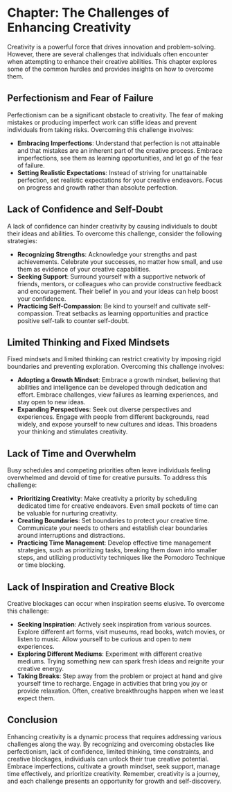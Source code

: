 Chapter: The Challenges of Enhancing Creativity
===============================================

Creativity is a powerful force that drives innovation and problem-solving. However, there are several challenges that individuals often encounter when attempting to enhance their creative abilities. This chapter explores some of the common hurdles and provides insights on how to overcome them.

Perfectionism and Fear of Failure
---------------------------------

Perfectionism can be a significant obstacle to creativity. The fear of making mistakes or producing imperfect work can stifle ideas and prevent individuals from taking risks. Overcoming this challenge involves:

* **Embracing Imperfections**: Understand that perfection is not attainable and that mistakes are an inherent part of the creative process. Embrace imperfections, see them as learning opportunities, and let go of the fear of failure.
* **Setting Realistic Expectations**: Instead of striving for unattainable perfection, set realistic expectations for your creative endeavors. Focus on progress and growth rather than absolute perfection.

Lack of Confidence and Self-Doubt
---------------------------------

A lack of confidence can hinder creativity by causing individuals to doubt their ideas and abilities. To overcome this challenge, consider the following strategies:

* **Recognizing Strengths**: Acknowledge your strengths and past achievements. Celebrate your successes, no matter how small, and use them as evidence of your creative capabilities.
* **Seeking Support**: Surround yourself with a supportive network of friends, mentors, or colleagues who can provide constructive feedback and encouragement. Their belief in you and your ideas can help boost your confidence.
* **Practicing Self-Compassion**: Be kind to yourself and cultivate self-compassion. Treat setbacks as learning opportunities and practice positive self-talk to counter self-doubt.

Limited Thinking and Fixed Mindsets
-----------------------------------

Fixed mindsets and limited thinking can restrict creativity by imposing rigid boundaries and preventing exploration. Overcoming this challenge involves:

* **Adopting a Growth Mindset**: Embrace a growth mindset, believing that abilities and intelligence can be developed through dedication and effort. Embrace challenges, view failures as learning experiences, and stay open to new ideas.
* **Expanding Perspectives**: Seek out diverse perspectives and experiences. Engage with people from different backgrounds, read widely, and expose yourself to new cultures and ideas. This broadens your thinking and stimulates creativity.

Lack of Time and Overwhelm
--------------------------

Busy schedules and competing priorities often leave individuals feeling overwhelmed and devoid of time for creative pursuits. To address this challenge:

* **Prioritizing Creativity**: Make creativity a priority by scheduling dedicated time for creative endeavors. Even small pockets of time can be valuable for nurturing creativity.
* **Creating Boundaries**: Set boundaries to protect your creative time. Communicate your needs to others and establish clear boundaries around interruptions and distractions.
* **Practicing Time Management**: Develop effective time management strategies, such as prioritizing tasks, breaking them down into smaller steps, and utilizing productivity techniques like the Pomodoro Technique or time blocking.

Lack of Inspiration and Creative Block
--------------------------------------

Creative blockages can occur when inspiration seems elusive. To overcome this challenge:

* **Seeking Inspiration**: Actively seek inspiration from various sources. Explore different art forms, visit museums, read books, watch movies, or listen to music. Allow yourself to be curious and open to new experiences.
* **Exploring Different Mediums**: Experiment with different creative mediums. Trying something new can spark fresh ideas and reignite your creative energy.
* **Taking Breaks**: Step away from the problem or project at hand and give yourself time to recharge. Engage in activities that bring you joy or provide relaxation. Often, creative breakthroughs happen when we least expect them.

Conclusion
----------

Enhancing creativity is a dynamic process that requires addressing various challenges along the way. By recognizing and overcoming obstacles like perfectionism, lack of confidence, limited thinking, time constraints, and creative blockages, individuals can unlock their true creative potential. Embrace imperfections, cultivate a growth mindset, seek support, manage time effectively, and prioritize creativity. Remember, creativity is a journey, and each challenge presents an opportunity for growth and self-discovery.

